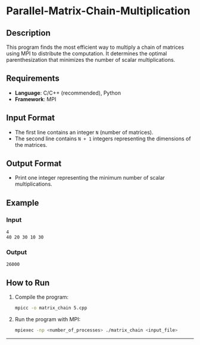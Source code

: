 # Parallel-Matrix-Chain-Multiplication





## Description

This program finds the most efficient way to multiply a chain of matrices using MPI to distribute the computation. It determines the optimal parenthesization that minimizes the number of scalar multiplications.

## Requirements

- **Language**: C/C++ (recommended), Python
- **Framework**: MPI

## Input Format

- The first line contains an integer `N` (number of matrices).
- The second line contains `N + 1` integers representing the dimensions of the matrices.

## Output Format

- Print one integer representing the minimum number of scalar multiplications.

## Example

### Input
```
4
40 20 30 10 30
```

### Output
```
26000
```

## How to Run

1. Compile the program:
   ```bash
   mpicc -o matrix_chain 5.cpp
   ```

2. Run the program with MPI:
   ```bash
   mpiexec -np <number_of_processes> ./matrix_chain <input_file>
   ```

---
